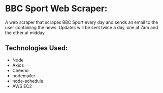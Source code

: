 # BBC Sport Web Scraper:

A web scraper that scrapes BBC Sport every day and sends an email to the user containing the news. Updates will be sent twice a day, one at 7am and the other at midday

## Technologies Used:

- Node
- Axios
- Cheerio
- nodemailer
- node-schedule
- AWS EC2